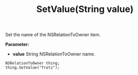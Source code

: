 ﻿---
uid: crmscript_ref_NSRelationToOwner_SetValue
title: SetValue(String value)
intellisense: NSRelationToOwner.SetValue
keywords: NSRelationToOwner, SetValue
so.topic: reference
---

Set the name of the NSRelationToOwner item.

**Parameter:** 
 - **value** String NSRelationToOwner name.

```crmscript
NSRelationToOwner thing;
thing.SetValue("frotz");
```

